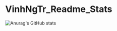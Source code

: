 # VinhNgTr_Readme_Stats
![Anurag's GitHub stats](https://github-readme-stats.vercel.app/api?username=vinhngtr&hide=contribs,prs&show_icons=true&theme=radical)



